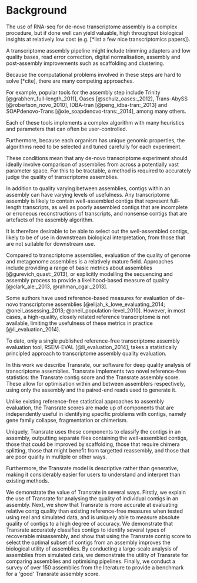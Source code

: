 # Background

The use of RNA-seq for de-novo transcriptome assembly is a complex procedure, but if done well can yield valuable, high throughput biological insights at relatively low cost (e.g. [*list a few nice transcriptomics papers]).

A transcriptome assembly pipeline might include trimming adapters and low quality bases, read error correction, digital normalisation, assembly and post-assembly improvements such as scaffolding and clustering.

Because the computational problems involved in these steps are hard to solve [*cite], there are many competing approaches.

For example, popular tools for the assembly step include Trinity [@grabherr_full-length_2011], Oases [@schulz_oases:_2012], Trans-AbySS [@robertson_novo_2010], IDBA-tran [@peng_idba-tran:_2013] and SOAPdenovo-Trans [@xie_soapdenovo-trans:_2014], among many others.

Each of these tools implements a complex algorithm with many heuristics and parameters that can often be user-controlled.

Furthermore, because each organism has unique genomic properties, the algorithms need to be selected and tuned carefully for each experiment.

These conditions mean that any de-novo transcriptome experiment should ideally involve comparison of assemblies from across a potentially vast parameter space. For this to be tractable, a method is required to accurately judge the quality of transcriptome assemblies.

In addition to quality varying between assemblies, contigs within an assembly can have varying levels of usefulness. Any transcriptome assembly is likely to contain well-assembled contigs that represent full-length transcripts, as well as poorly assembled contigs that are incomplete or erroneous reconstructions of transcripts, and nonsense contigs that are artefacts of the assembly algorithm.

It is therefore desirable to be able to select out the well-assembled contigs, likely to be of use in downstream biological interpretation, from those that are not suitable for downstream use.

Compared to transcriptome assemblies, evaluation of the quality of genome and metagenome assemblies is a relatively mature field. Approaches include providing a range of basic metrics about assemblies [@gurevich_quast:_2013], or explicitly modelling the sequencing and assembly process to provide a likelihood-based measure of quality [@clark_ale:_2013, @rahman_cgal:_2013].

Some authors have used reference-based measures for evaluation of de-novo transcriptome assemblies [@elijah_k_lowe_evaluating_2014; @oneil_assessing_2013; @oneil_population-level_2010]. However, in most cases, a high-quality, closely related reference transcriptome is not available, limiting the usefulness of these metrics in practice [@li_evaluation_2014].

To date, only a single published reference-free transcriptome assembly evaluation tool, RSEM-EVAL [@li_evaluation_2014], takes a statistically principled approach to transcriptome assembly quality evaluation.

In this work we describe Transrate, our software for deep quality analysis of transcriptome assemblies. Transrate implements two novel reference-free statistics: the Transrate contig score and the Transrate assembly score. These allow for optimisation within and between assemblers respectively, using only the assembly and the paired-end reads used to generate it.

Unlike existing reference-free statistical approaches to assembly evaluation, the Transrate scores are made up of components that are independently useful in identifying specific problems with contigs, namely gene family collapse, fragmentation or chimerism.

Uniquely, Transrate uses these components to classify the contigs in an assembly, outputting separate files containing the well-assembled contigs, those that could be improved by scaffolding, those that require chimera splitting, those that might benefit from targetted reassembly, and those that are poor quality in multiple or other ways.

Furthermore, the Transrate model is descriptive rather than generative, making it considerably easier for users to understand and interpret than existing methods.

We demonstrate the value of Transrate in several ways. Firstly, we explain the use of Transrate for analysing the quality of individual contigs in an assembly. Next, we show that Transrate is more accurate at evaluating relative contg quality than existing reference-free measures when tested using real and simulated data, and is uniquely able to measure absolute quality of contigs to a high degree of accuracy. We demonstrate that Transrate accurately classifies contigs to identify several types of recoverable misassembly, and show that using the Transrate contig score to select the optimal subset of contigs from an assembly improves the biological utility of assemblies. By conducting a large-scale analysis of assemblies from simulated data, we demonstrate the utility of Transrate for comparing assemblies and optimising pipelines. Finally, we conduct a survey of over 150 assemblies from the literature to provide a benchmark for a 'good' Transrate assembly score.
